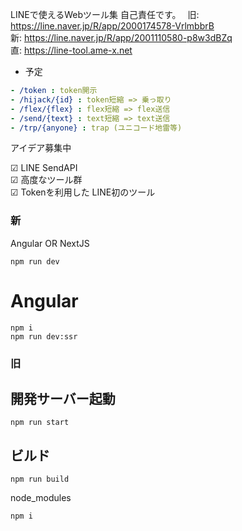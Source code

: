 LINEで使えるWebツール集
自己責任です。　
旧: https://line.naver.jp/R/app/2000174578-VrlmbbrB   
新: https://line.naver.jp/R/app/2001110580-p8w3dBZq   
直: https://line-tool.ame-x.net

- 予定
```yaml
- /token : token開示
- /hijack/{id} : token短縮 => 乗っ取り
- /flex/{flex} : flex短縮 => flex送信
- /send/{text} : text短縮 => text送信
- /trp/{anyone} : trap (ユニコード地雷等)
```
アイデア募集中

☑ LINE SendAPI  
☑ 高度なツール群  
☑ Tokenを利用した LINE初のツール

### 新
Angular OR NextJS

```
npm run dev
```
# Angular
```
npm i
npm run dev:ssr
```

### 旧
## 開発サーバー起動
```
npm run start
```

## ビルド
```
npm run build
```

node_modules
```
npm i
```
